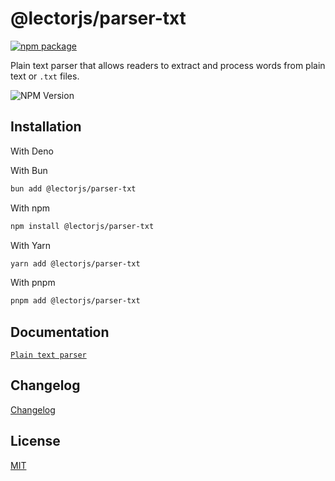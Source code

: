# @lectorjs/parser-txt

[![npm package](https://nodei.co/npm/@lectorjs/parser-txt.png?downloads=true&downloadRank=true&stars=true&compact=true)](https://www.npmjs.com/package/@lectorjs/parser-txt)

Plain text parser that allows readers to extract and process words from plain text or `.txt` files.

![NPM Version](https://img.shields.io/npm/v/@lectorjs/parser-txt?style=flat-square&color=yellow)

## Installation

With Deno

With Bun

```sh
bun add @lectorjs/parser-txt
```

With npm

```sh
npm install @lectorjs/parser-txt
```

With Yarn

```sh
yarn add @lectorjs/parser-txt
```

With pnpm

```sh
pnpm add @lectorjs/parser-txt
```

## Documentation

[`Plain text parser`](https://lector.pages.dev/docs/primitives)

## Changelog

[Changelog](CHANGELOG.md)

## License

[MIT](../../LICENSE)
